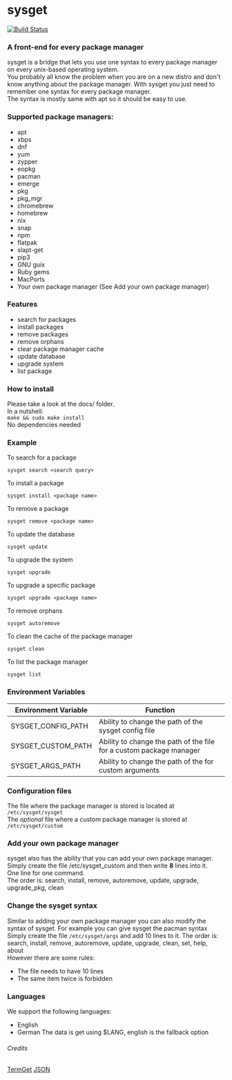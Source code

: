 # sysget

[![Build Status](https://travis-ci.org/emilengler/sysget.svg?branch=master)](https://travis-ci.org/emilengler/sysget)
### A front-end for every package manager<br>
sysget is a bridge that lets you use one syntax to every package manager on every unix-based operating system.<br>
You probably all know the problem when you are on a new distro and don't know anything about the package manager. With sysget you just need to remember one syntax for every package manager.<br>
The syntax is mostly same with apt so it should be easy to use.<br>
### Supported package managers:
* apt
* xbps
* dnf
* yum
* zypper
* eopkg
* pacman
* emerge
* pkg
* pkg_mgr
* chromebrew
* homebrew
* nix
* snap
* npm
* flatpak
* slapt-get
* pip3
* GNU guix
* Ruby gems
* MacPorts
* Your own package manager (See Add your own package manager)

### Features
* search for packages
* install packages
* remove packages
* remove orphans
* clear package manager cache
* update database
* upgrade system
* list package





### How to install
Please take a look at the docs/ folder.<br>
In a nutshell:<br>
```make && sudo make install```<br>
No dependencies needed

### Example
To search for a package
```
sysget search <search query>
```
To install a package
```
sysget install <package name>
```
To remove a package
```
sysget remove <package name>
```
To update the database
```
sysget update
```
To upgrade the system
```
sysget upgrade
```
To upgrade a specific package
```
sysget upgrade <package name>
```
To remove orphans
```
sysget autoremove
```
To clean the cache of the package manager
```
sysget clean
```
To list the package manager
```
sysget list
```
### Environment Variables
| Environment Variable | Function                                                            |
|----------------------|---------------------------------------------------------------------|
| SYSGET_CONFIG_PATH   | Ability to change the path of the sysget config file                |
| SYSGET_CUSTOM_PATH   | Ability to change the path of the file for a custom package manager |
| SYSGET_ARGS_PATH     | Ability to change the path of the for custom arguments              |
### Configuration files
The file where the package manager is stored is located at `/etc/sysget/sysget`<br>
The *optional* file where a custom package manager is stored at `/etc/sysget/custom`<br>
### Add your own package manager
sysget also has the ability that you can add your own package manager.<br>
Simply create the file /etc/sysget_custom and then write **8** lines into it.<br>
One line for one command.<br>
The order is: search, install, remove, autoremove, update, upgrade, upgrade_pkg, clean
### Change the sysget syntax
Similar to adding your own package manager you can also modify the syntax of sysget. For example you can give sysget the pacman syntax<br>
Simply create the file `/etc/sysget/args` and add 10 lines to it.
The order is: search, install, remove, autoremove, update, upgrade, clean, set, help, about<br>
However there are some rules:<br>
* The file needs to have 10 lines
* The same item twice is forbidden
### Languages
We support the following languages:
* English
* German
The data is get using $LANG, english is the fallback option
###### Credits
[TermGet](https://github.com/termget/termget)
[JSON](https://github.com/nlohmann/json)
